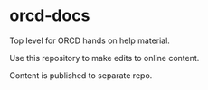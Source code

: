 # orcd-docs
Top level for ORCD hands on help material.

Use this repository to make edits to online content.

Content is published to separate repo.

